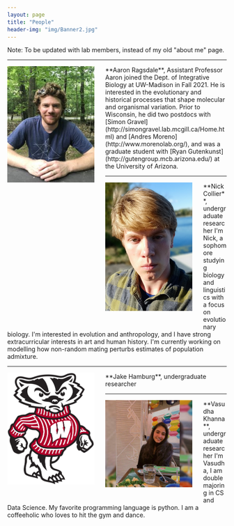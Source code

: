 ```yaml
---
layout: page
title: "People"
header-img: "img/Banner2.jpg"
---
```


Note: To be updated with lab members, instead of my old "about me" page.

___

<div style="float: left; padding-right: 25px; padding-bottom: 25px">
	<a href="http://apragsdale.github.io/img/aaron-ragsdale.jpg"><img src="/img/aaron-ragsdale.jpg" width="200" alt="Aaron Ragsdale" onclick="_gaq.push(['_trackEvent', 'IMGs', 'Image', 'Ironman']);" /></a>
</div>
**Aaron Ragsdale**, Assistant Professor  
Aaron joined the Dept. of Integrative Biology at UW-Madison in Fall 2021. He is
interested in the evolutionary and historical processes that shape molecular
and organismal variation. Prior to Wisconsin, he did two postdocs with [Simon
Gravel](http://simongravel.lab.mcgill.ca/Home.html) and [Andres
Moreno](http://www.morenolab.org/), and was a graduate student with [Ryan
Gutenkunst](http://gutengroup.mcb.arizona.edu/) at the University of Arizona.

---

<div style="float: left; padding-right:25px; padding-bottom: 25px">
    <a href="httep://apragsdale.github.io/img/nick-collier.jpg"><img src="/img/nick-collier.jpg" width="200" alt="Nick Collier" onclick="_gaq.push(['_trackEvent', 'IMGs', 'Image', 'Ironman']);" /></a>
</div>
**Nick Collier**, undergraduate researcher  
I'm Nick, a sophomore studying biology and linguistics with a focus on
evolutionary biology. I'm interested in evolution and anthropology, and I have
strong extracurricular interests in art and human history. I'm currently
working on modelling how non-random mating perturbs estimates of population
admixture.

---

<div style="float: left; padding-right:25px; padding-bottom: 25px">
    <a href="httep://apragsdale.github.io/img/bucky-badger.svg"><img src="/img/bucky-badger.svg" width="200" alt="Jake Hamburg" onclick="_gaq.push(['_trackEvent', 'IMGs', 'Image', 'Ironman']);" /></a>
</div>
**Jake Hamburg**, undergraduate researcher  

---

<div style="float: left; padding-right:25px; padding-bottom: 25px">
    <a href="httep://apragsdale.github.io/img/vasudha-khanna.jpg"><img src="/img/vasudha-khanna.jpg" width="200" alt="Vasudha Khanna" onclick="_gaq.push(['_trackEvent', 'IMGs', 'Image', 'Ironman']);" /></a>
</div>
**Vasudha Khanna**, undergraduate researcher  
I'm Vasudha, I am double majoring in CS and Data Science. My favorite programming
language is python. I am a coffeeholic who loves to hit the gym and dance.

